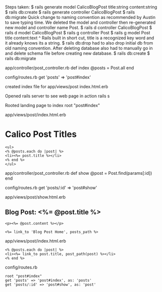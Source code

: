 Steps taken:
$ rails generate model CalicoBlogPost title:string content:string
$ rails db:create
$ rails generate controller CalicoBlogPost
$ rails db:migrate
Quick change to naming convention as recommended by Austin to save typing time.  We deleted the model and controller then re-generated new model and controller name Post. 
$ rails d controller CalicoBlogPost
$ rails d model CalicoBlogPost 
$ rails g controller Post 
$ rails g model Post title content:text
                        ^ Rails built in short cut, title is a recognized key word and it already knows its a string.
$ rails db:drop
    had to also drop initial db from old naming convention. 
    After deleting database also had to manually go in and delete schema file before creating new database. 
$ rails db:create
$ rails db:migrate

app/controller/post_controller.rb
    def index
        @posts = Post.all
    end

config/routes.rb
    get 'posts' => 'post#index'

created index file for app/views/post
    index.html.erb

Opened rails server to see web page in action
    rails s

Rooted landing page to index
    root "post#index"

app/views/post/index.html.erb
    <h1>Calico Post Titles</h1>

    <ul>
    <% @posts.each do |post| %>
    <li><%= post.title %></li>
    <% end %>
    </ul>   

app/controller/post_controller.rb
    def show
        @post = Post.find(params[:id])
    end

config/routes.rb
    get 'posts/:id' => 'post#show'

app/views/post/show.html.erb
    <h2>Blog Post: <%= @post.title %></h2>

    <p><%= @post.content %></p>

    <%= link_to 'Blog Post Home', posts_path %>

app/views/post/index.html.erb

    <% @posts.each do |post| %>
    <li><%= link_to post.title, post_path(post) %></li>
    <% end %>

config/routes.rb

    root "post#index"
    get 'posts' => 'post#index', as: 'posts'
    get 'posts/:id' => 'post#show', as: 'post'
